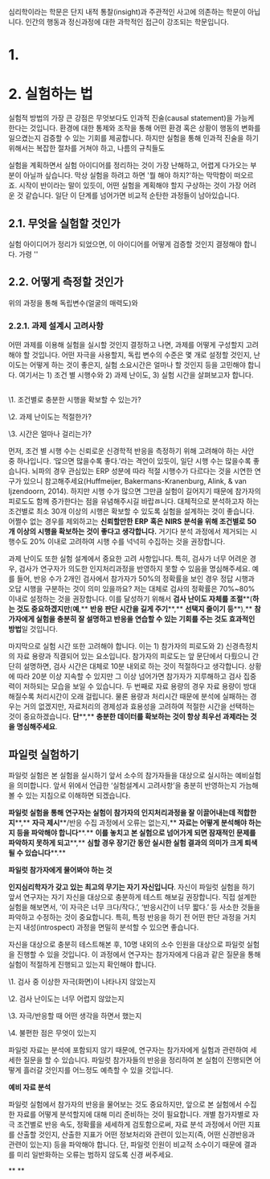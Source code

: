 심리학이라는 학문은 단지 내적 통찰(insight)과 주관적인 사고에 의존하는 학문이 아닙니다. 인간의 행동과 정신과정에 대한 과학적인 접근이 강조되는 학문입니다. 

# 1. 



# 2. 실험하는 법

실험적 방법의 가장 큰 강점은 무엇보다도 인과적 진술(causal statement)을 가능케 한다는 것입니다. 환경에 대한 통제와 조작을 통해 어떤 환경 혹은 상황이 행동의 변화를 일으켰는지 검증할 수 있는 기회를 제공합니다. 하지만 실험을 통해 인과적 진술을 하기 위해서는 복잡한 절차를 거쳐야 하고, 나름의 규칙들도 

실험을 계획하면서 실험 아이디어를 정리하는 것이 가장 난해하고, 어렵게 다가오는 부분이 아닐까 싶습니다. 막상 실험을 하려고 하면 '뭘 해야 하지?'하는 막막함이 떠오르죠. 시작이 반이라는 말이 있듯이, 어떤 실험을 계획해야 할지 구상하는 것이 가장 어려운 것 같습니다. 일단 이 단계를 넘어가면 비교적 순탄한 과정들이 남아있습니다.



## 2.1. 무엇을 실험할 것인가

 실험 아이디어가 정리가 되었으면, 이 아이디어를 어떻게 검증할 것인지 결정해야 합니다. 가령 ''



## 2.2. 어떻게 측정할 것인가

위의 과정을 통해 독립변수(얼굴의 매력도)와 



### 2.2.1. 과제 설계시 고려사항 

어떤 과제를 이용해 실험을 실시할 것인지 결정하고 나면, 과제를 어떻게 구성할지 고려해야 할 것입니다. 어떤 자극을 사용할지, 독립 변수의 수준은 몇 개로 설정할 것인지, 난이도는 어떻게 하는 것이 좋은지, 실험 소요시간은 얼마나 할 것인지 등을 고민해야 합니다. 여기서는 1) 조건 별 시행수와 2) 과제 난이도, 3) 실험 시간을 살펴보고자 합니다. 

## 

\1.   조건별로 충분한 시행을 확보할 수 있는가?

\2.   과제 난이도는 적절한가?

\3.   시간은 얼마나 걸리는가?

 

먼저, 조건 별 시행 수는 신뢰로운 신경학적 반응을 측정하기 위해 고려해야 하는 사안 중 하나입니다. ‘많으면 많을수록 좋다.’라는 격언이 있듯이, 일단 시행 수는 많을수록 좋습니다. 뇌파의 경우 관심있는 ERP 성분에 따라 적절 시행수가 다르다는 것을 시연한 연구가 있으니 참고해주세요(Huffmeijer, Bakermans-Kranenburg, Alink, & van Ijzendoorn, 2014). 하지만 시행 수가 많으면 그만큼 실험이 길어지기 때문에 참가자의 피로도도 함께 증가한다는 점을 유념해주시길 바랍ㅀ니다. 대체적으로 분석하고자 하는 조건별로 최소 30개 이상의 시행은 확보할 수 있도록 실험을 설계하는 것이 좋습니다. 어쩔수 없는 경우를 제외하고는 **신뢰할만한** **ERP** **혹은** **NIRS** **분석을 위해 조건별로** **50****개 이상의 시행을 확보하는 것이 좋다고 생각합니다****.** 거기다 분석 과정에서 제거되는 시행수도 20% 이내로 고려하여 시행 수를 넉넉히 수집하는 것을 권장합니다.

과제 난이도 또한 실험 설계에서 중요한 고려 사항입니다. 특히, 검사가 너무 어려운 경우, 검사가 연구자가 의도한 인지처리과정을 반영하지 못할 수 있음을 명심해주세요. 예를 들어, 반응 수가 2개인 검사에서 참가자가 50%의 정확률을 보인 경우 정답 시행과 오답 시행을 구분하는 것이 의미 있을까요? 저는 대체로 검사의 정확률은 70%~80% 이내로 설정하는 것을 권장합니다. 이를 달성하기 위해서 **검사 난이도 자체를 조절****(****하는 것도 중요하겠지만****(****예****,** **반응 판단 시간을 길게 주기****,** **선택지 줄이기 등****),** **참가자에게 실험을 충분히 잘 설명하고 반응을 연습할 수 있는 기회를 주는 것도 효과적인 방법**일 것입니다. 

마지막으로 실험 시간 또한 고려해야 합니다. 이는 1) 참가자의 피로도와 2) 신경측정치의 자료 용량과 직결되어 있는 요소입니다. 참가자의 피로도는 앞 문단에서 다뤘으니 간단히 설명하면, 검사 시간은 대체로 10분 내외로 하는 것이 적절하다고 생각합니다. 상황에 따라 20분 이상 지속할 수 있지만 그 이상 넘어가면 참가자가 지루해하고 검사 집중력이 저하되는 모습을 보일 수 있습니다. 두 번째로 자료 용량의 경우 자료 용량이 방대해질수록 처리시간이 오래 걸립니다. 물론 용량과 처리시간 때문에 분석에 실패하는 경우는 거의 없겠지만, 자료처리의 경제성과 효용성을 고려하여 적절한 시간을 선택하는 것이 중요하겠습니다. **단****,** **충분한 데이터를 확보하는 것이 항상 최우선 과제라는 것을 명심해주세요**.

## 파일럿 실험하기

파일럿 실험은 본 실험을 실시하기 앞서 소수의 참가자들을 대상으로 실시하는 예비실험을 의미합니다. 앞서 위에서 언급한 ‘실험설계시 고려사항’을 충분히 반영하는지 가늠해볼 수 있는 지침으로 이해하면 되겠습니다. 



 **파일럿 실험을 통해 연구자는 실험이 참가자의 인지처리과정을 잘 이끌어내는데 적합한지****,** **자극 제시****/반응 수집 과정에서 오류는 없는지,** **자료는 어떻게 분석해야 하는지 등을 파악해야 합니다****.** **이를 놓치고 본 실험으로 넘어가게 되면 잠재적인 문제를 파악하지 못하게 되고****,** **심할 경우 장기간 동안 실시한 실험 결과의 의미가 크게 퇴색될 수 있습니다****.**

 

**파일럿 참가자에게 물어봐야 하는 것**

**인지심리학자가 갖고 있는 최고의 무기는 자기 자신입니다**. 자신이 파일럿 실험을 하기 앞서 연구자는 자기 자신을 대상으로 충분하게 테스트 해보길 권장합니다. 직접 설계한 실험을 해보면서, ‘이 자극은 너무 크다/작다.’, ‘반응시간이 너무 짧다.’ 등 사소한 것들을 파악하고 수정하는 것이 중요합니다. 특히, 특정 반응을 하기 전 어떤 판단 과정을 거치는지 내성(introspect) 과정을 면밀히 분석할 수 있으면 좋습니다. 

자신을 대상으로 충분히 테스트해본 후, 10명 내외의 소수 인원을 대상으로 파일럿 실험을 진행할 수 있을 것입니다. 이 과정에서 연구자는 참가자에게 다음과 같은 질문을 통해 실험이 적절하게 진행되고 있는지 확인해야 합니다.

 

\1.   검사 중 이상한 자극(화면)이 나타나지 않았는지

\2.   검사 난이도는 너무 어렵지 않았는지

\3.   자극/반응할 때 어떤 생각을 하면서 했는지

\4.   불편한 점은 무엇이 있는지

 

파일럿 자료는 분석에 포함되지 않기 때문에, 연구자는 참가자에게 실험과 관련하여 세세한 질문을 할 수 있습니다. 파일럿 참가자들의 반응을 정리하여 본 실험이 진행되면 어떻게 흘러갈 것인지를 어느정도 예측할 수 있을 것입니다.

 

**예비 자료 분석**

파일럿 실험에서 참가자의 반응을 물어보는 것도 중요하지만, 앞으로 본 실험에서 수집한 자료를 어떻게 분석할지에 대해 미리 준비하는 것이 필요합니다. 개별 참가자별로 자극 조건별로 반응 속도, 정확률을 세세하게 검토함으로써, 자료 분석 과정에서 어떤 지표를 산출할 것인지, 산출한 지표가 어떤 정보처리와 관련이 있는지(즉, 어떤 신경반응과 관련이 있는지) 등을 파악해야 합니다. 단, 파일럿 인원이 비교적 소수이기 때문에 결과를 미리 일반화하는 오류는 범하지 않도록 신경 써주세요.

 

**
**

  